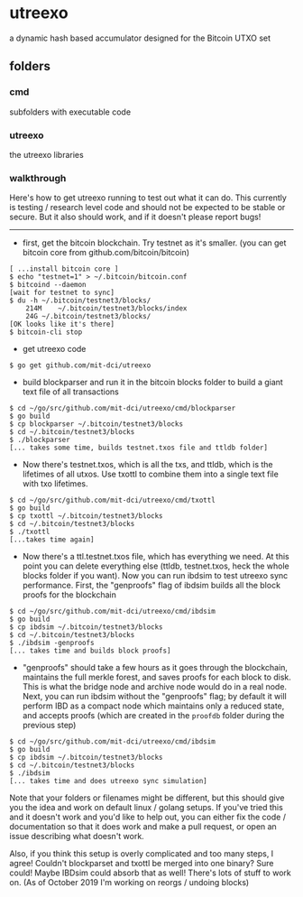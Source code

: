 # utreexo

a dynamic hash based accumulator designed for the Bitcoin UTXO set

## folders

### cmd

subfolders with executable code

### utreexo

the utreexo libraries

### walkthrough

Here's how to get utreexo running to test out what it can do.  This currently is testing / research level code and should not be expected to be stable or secure.  But it also should work, and if it doesn't please report bugs!

---

* first, get the bitcoin blockchain.  Try testnet as it's smaller.  (you can get bitcoin core from github.com/bitcoin/bitcoin)

```
[ ...install bitcoin core ]
$ echo "testnet=1" > ~/.bitcoin/bitcoin.conf
$ bitcoind --daemon
[wait for testnet to sync]
$ du -h ~/.bitcoin/testnet3/blocks/
	214M	~/.bitcoin/testnet3/blocks/index
	24G	~/.bitcoin/testnet3/blocks/
[OK looks like it's there]
$ bitcoin-cli stop
```

* get utreexo code

```
$ go get github.com/mit-dci/utreexo
```

* build blockparser and run it in the bitcoin blocks folder to build a giant text file of all transactions

```
$ cd ~/go/src/github.com/mit-dci/utreexo/cmd/blockparser
$ go build
$ cp blockparser ~/.bitcoin/testnet3/blocks
$ cd ~/.bitcoin/testnet3/blocks
$ ./blockparser
[... takes some time, builds testnet.txos file and ttldb folder]
```

* Now there's testnet.txos, which is all the txs, and ttldb, which is the lifetimes of all utxos.  Use txottl to combine them into a single text file with txo lifetimes.

```
$ cd ~/go/src/github.com/mit-dci/utreexo/cmd/txottl
$ go build
$ cp txottl ~/.bitcoin/testnet3/blocks
$ cd ~/.bitcoin/testnet3/blocks
$ ./txottl
[...takes time again]
```

* Now there's a ttl.testnet.txos file, which has everything we need.  At this point you can delete everything else (ttldb, testnet.txos, heck the whole blocks folder if you want).  Now you can run ibdsim to test utreexo sync performance.  First, the "genproofs" flag of ibdsim builds all the block proofs for the blockchain

```
$ cd ~/go/src/github.com/mit-dci/utreexo/cmd/ibdsim
$ go build
$ cp ibdsim ~/.bitcoin/testnet3/blocks
$ cd ~/.bitcoin/testnet3/blocks
$ ./ibdsim -genproofs
[... takes time and builds block proofs]
```

* "genproofs" should take a few hours as it goes through the blockchain, maintains the full merkle forest, and saves proofs for each block to disk.  This is what the bridge node and archive node would do in a real node.  Next, you can run ibdsim without the "genproofs" flag; by default it will perform IBD as a compact node which maintains only a reduced state, and accepts proofs (which are created in the `proofdb` folder during the previous step)


```
$ cd ~/go/src/github.com/mit-dci/utreexo/cmd/ibdsim
$ go build
$ cp ibdsim ~/.bitcoin/testnet3/blocks
$ cd ~/.bitcoin/testnet3/blocks
$ ./ibdsim
[... takes time and does utreexo sync simulation]
```

Note that your folders or filenames might be different, but this should give you the idea and work on default linux / golang setups.  If you've tried this and it doesn't work and you'd like to help out, you can either fix the code / documentation so that it does work and make a pull request, or open an issue describing what doesn't work.

Also, if you think this setup is overly complicated and too many steps, I agree!  Couldn't blockparset and txottl be merged into one binary?  Sure could!  Maybe IBDsim could absorb that as well!  There's lots of stuff to work on.  (As of October 2019 I'm working on reorgs / undoing blocks)
  

